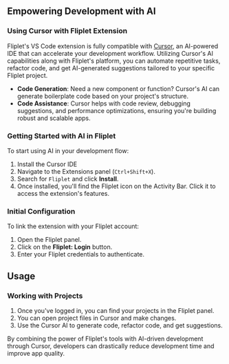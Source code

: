 ## Empowering Development with AI

### Using Cursor with Fliplet Extension

Fliplet's VS Code extension is fully compatible with [Cursor](https://cursor.com), an AI-powered IDE that can accelerate your development workflow. Utilizing Cursor's AI capabilities along with Fliplet's platform, you can automate repetitive tasks, refactor code, and get AI-generated suggestions tailored to your specific Fliplet project.

- **Code Generation**: Need a new component or function? Cursor's AI can generate boilerplate code based on your project's structure.
- **Code Assistance**: Cursor helps with code review, debugging suggestions, and performance optimizations, ensuring you're building robust and scalable apps.

### Getting Started with AI in Fliplet

To start using AI in your development flow:
1. Install the Cursor IDE
2. Navigate to the Extensions panel (`Ctrl+Shift+X`).
3. Search for `Fliplet` and click **Install**.
4. Once installed, you'll find the Fliplet icon on the Activity Bar. Click it to access the extension's features.

### Initial Configuration

To link the extension with your Fliplet account:

1. Open the Fliplet panel.
2. Click on the **Fliplet: Login** button.
3. Enter your Fliplet credentials to authenticate.

## Usage

### Working with Projects

1. Once you've logged in, you can find your projects in the Fliplet panel.
2. You can open project files in Cursor and make changes.
3. Use the Cursor AI to generate code, refactor code, and get suggestions.


By combining the power of Fliplet's tools with AI-driven development through Cursor, developers can drastically reduce development time and improve app quality.